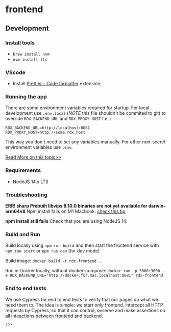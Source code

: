 # frontend

## Development

### Install tools

- `brew install nvm`
- `nvm install lts`

### VScode

- Install [Prettier - Code formatter](https://marketplace.visualstudio.com/items?itemName=esbenp.prettier-vscode) extension;

### Running the app

There are some environment variables required for startup. For local development use `.env.local` (_NOTE_ this file shouldn't be commited to git) to override `RDX_BACKEND_URL` and `RDX_PROXY_HOST` f.e. :

```
RDX_BACKEND_URL=http://localhost:8081
RDX_PROXY_HOST=http://some.rdx.host
```

This way you don't need to set any variables manually. For other non-secret environment variables use `.env`.

[Read More on this topic>>](https://frontend-digest.com/environment-variables-in-next-js-9a272f0bf655)

### Requirements

- NodeJS 14.x LTS

### Troubleshooting

**ERR! sharp Prebuilt libvips 8.10.0 binaries are not yet available for darwin-arm64v8**
Npm install fails on M1 Macbook: [check this tip](https://stackoverflow.com/a/67566332)

**npm install still fails**
Check that you are using NodeJS 14.

### Build and Run

Build locally using `npm run build` and then start the frontend service with `npm run start` or `npm run dev` (for dev mode)

Build image: `docker build -t rdx-frontend .`.

Run in Docker locally, without docker-compose: `docker run -p 3000:3000 -e RDX_BACKEND_URL="http://docker.for.mac.localhost:8081" rdx-frontend`

### End to end tests

We use Cypress for end to end tests to verify that our pages do what we need them to. The idea is simple: we start _only_ frontend, intercept all HTTP requests by Cypress, so that it can control, ovserve and make assertions on all inteactions between frontend and backend.

```
???
```

